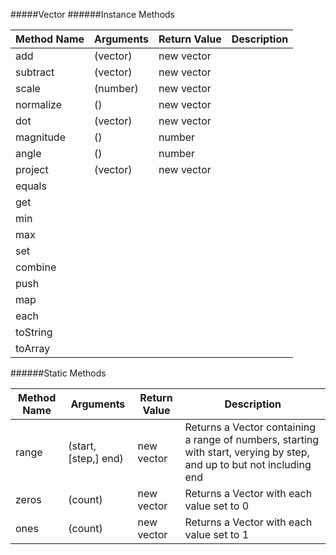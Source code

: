 #####Vector
######Instance Methods

Method Name           | Arguments                 | Return Value            | Description
----------------------|---------------------------|-------------------------|------------
add                   | (vector)                  | new vector              |
subtract              | (vector)                  | new vector              |
scale                 | (number)                  | new vector              |
normalize             | ()                        | new vector              |
dot                   | (vector)                  | new vector              |
magnitude             | ()                        | number                  |
angle                 | ()                        | number                  |
project               | (vector)                  | new vector              |
equals                |                           |                         |
get                   |                           |                         |
min                   |                           |                         |
max                   |                           |                         |
set                   |                           |                         |
combine               |                           |                         |
push                  |                           |                         |
map                   |                           |                         |
each                  |                           |                         |
toString              |                           |                         |
toArray               |                           |                         |

######Static Methods

Method Name           | Arguments                 | Return Value            | Description
----------------------|---------------------------|-------------------------|-------------
range                 | (start, [step,]  end)     | new vector              | Returns a Vector containing a range of numbers, starting with start, verying by step, and up to but not including end
zeros                 | (count)                   | new vector              | Returns a Vector with each value set to 0
ones                  | (count)                   | new vector              | Returns a Vector with each value set to 1
